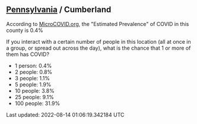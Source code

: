 
## [Pennsylvania](/united-states/pennsylvania) / Cumberland

According to [MicroCOVID.org](http://microcovid.org),
the "Estimated Prevalence" of COVID in this county is 0.4%

If you interact with a certain number of people in this location
(all at once in a group, or spread out across the day), what is the chance that
1 or more of them has COVID?

- 1 person: 0.4%
- 2 people: 0.8%
- 3 people: 1.1%
- 5 people: 1.9%
- 10 people: 3.8%
- 25 people: 9.1%
- 100 people: 31.9%

Last updated: 2022-08-14 01:06:19.342184 UTC
